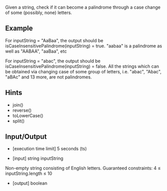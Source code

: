 Given a string, check if it can become a palindrome through a case change of some (possibly, none) letters.

## Example

For inputString = "AaBaa", the output should be isCaseInsensitivePalindrome(inputString) = true.
"aabaa" is a palindrome as well as "AABAA", "aaBaa", etc

For inputString = "abac", the output should be isCaseInsensitivePalindrome(inputString) = false.
All the strings which can be obtained via changing case of some group of letters, i.e. "abac", "Abac", "aBAc" and 13 more, are not palindromes.

## Hints

* join()
* reverse()
* toLowerCase()
* split()

## Input/Output

* [execution time limit] 5 seconds (ts)

* [input] string inputString

Non-empty string consisting of English letters. Guaranteed constraints: 4 ≤ inputString.length ≤ 10

* [output] boolean